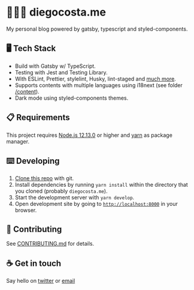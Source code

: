 # 👨🏿‍💻 diegocosta.me

My personal blog powered by gatsby, typescript and styled-components.

## 🖥️ Tech Stack

- Build with Gatsby w/ TypeScript.
- Testing with Jest and Testing Library.
- With ESLint, Prettier, stylelint, Husky, lint-staged and [much more](package.json).
- Supports contents with multiple languages using i18next (see folder [/content](/content)).
- Dark mode using styled-components themes.

## :clipboard: Requirements

This project requires [Node.js 12.13.0](https://nodejs.org/en/) or higher and [yarn](https://yarnpkg.com/) as package manager.

## :keyboard: Developing

1. [Clone this repo](https://help.github.com/en/articles/cloning-a-repository) with git.
2. Install dependencies by running `yarn install` within the directory that you cloned (probably `diegocosta.me`).
3. Start the development server with `yarn develop`.
4. Open development site by going to [`http://localhost:8000`](http://localhost:8000) in your browser.

## :triangular_ruler: Contributing

See [CONTRIBUTING.md](CONTRIBUTING.md) for details.

## :coffee: Get in touch

Say hello on [twitter](https://twitter.com/diegocoxta) or [email](mailto:diego@diegocosta.me)
